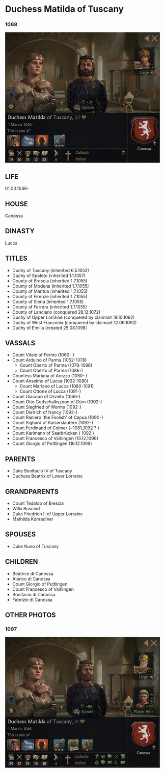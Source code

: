 # Duchess Matilda of Tuscany

### 1068

![matilda_bonifacio_canossa_1068](i/matilda_bonifacio_canossa_1068.jpg)

## LIFE

01.03.1046-

## HOUSE

Canossa

## DINASTY

Lucca

## TITLES 

- Duchy of Tuscany (inherited 6.5.1052)
- Duchy of Spoleto (inherited 1.1.1057)
- County of Brescia (inherited 1.7.1055)
- County of Modena (inherited 1.7.1055)
- County of Mantua (inherited 1.7.1055)
- County of Firenze (inherited 1.7.1055)
- County of Siena (inherited 1.7.1055)
- County of Ferrara  (inherited 1.7.1055)
- County of Lanciano (conquered 28.12.1072)
- Duchy of Upper Lorraine (conquered by claimant 18.10.1092)
- Duchy of West Franconia  (conquered by claimant 12.06.1092)
- Duchy of Emilia (created 25.08.1096)

## VASSALS

- Count Vitale of Fermo (1060- )
- Count Arduino of Parma (1052-1078)
  - Count Oberto of Parma (1078-1086)
  - Count Oberto of Parma (1086-)
- Countess Mariana of Arezzo (1060- )
- Count Anselmo of Lucca (1032-1080)
  - Count Mariano of Lucca (1080-1091)
  - Count Ottone of Lucca (1091-)
- Count Giacopo of Orvieto (1066-)
- Count Otto Godschalkszoon of Dürn (1092-)
- Count Siegfried of Worms (1092-)
- Count Dietrich of Nancy (1092-)
- Count Raniero 'the Foolish' of Capua (1090-)
- Count Sighard of Kaiserslautern (1092-)
- Count Ferdinand of Colmar (~1081_1092 ?  )
- Count Karlmann of Saarbrücken ( 1092 )
- Count Francesco of Vaihingen (16.12.1096)
- Count Giorgio of Puttlingen  (16.12.1096)

## PARENTS

- Duke Bonifacio IV of Tuscany
- Duchess Beatrix of Lower Lorraine

## GRANDPARENTS

- Count Tedaldo of Brescia
- Willa Bosonid
- Duke Friedrich II of Upper Lorraine
- Mathilda Konradiner

## SPOUSES

- Duke Nuno of Tuscany

## CHILDREN

- Beatrice di Canossa
- Alarico di Canossa
- Count Giorgio of Puttlingen
- Count Francesco of Vaihingen
- Bonifacio di Canossa
- Fabrizio di Canossa

## OTHER PHOTOS

### 1097

![matilda_bonifacio_canossa_1068](i/matilda_bonifacio_canossa_1097.jpg)